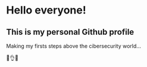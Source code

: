 # Hello everyone!

## This is my personal Github profile


Making my firsts steps above the cibersecurity world...

🙌👌👀
